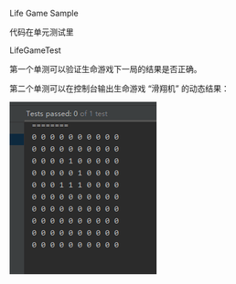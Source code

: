 Life Game Sample

代码在单元测试里

LifeGameTest

第一个单测可以验证生命游戏下一局的结果是否正确。

第二个单测可以在控制台输出生命游戏 “滑翔机” 的动态结果：

![image](https://github.com/rabbitinhere/lifegamesample/raw/main/preview.gif)
